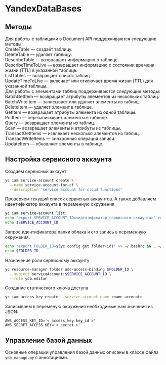 # YandexDataBases
## Методы
Для работы с таблицами в Document API поддерживаются следующие методы:  
CreateTable — создаёт таблицу.  
DeleteTable — удаляет таблицу.  
DescribeTable — возвращает информацию о таблице.  
DescribeTimeToLive — возвращает информацию о состоянии времени жизни (TTL) в указанной таблице.  
ListTables — возвращает список таблиц.  
UpdateTimeToLive — включает или отключает время жизни (TTL) для указанной таблицы.  
Для работы с элементами таблиц поддерживаются следующие методы:  
BatchGetItem — возвращает атрибуты элементов из нескольких таблиц.  
BatchWriteItem — записывает или удаляет элементы из таблиц.  
DeleteItem — удаляет элемент в таблице.  
GetItem — возвращает атрибуты элемента из одной таблицы.  
PutItem — перезаписывает элементы в таблице.  
Query — возвращает элементы из таблиц.  
Scan — возвращает элементы и атрибуты из таблицы.  
TransactGetItems — извлекает несколько элементов из таблиц.  
TransactWriteItems — синхронная операция записи.  
UpdateItem — обновляет элементы в таблице.  
## Настройка сервисного аккаунта
Создаём сервисный аккаунт
```bash
yc iam service-account create \
  --name service-account-for-cf \
  --description "service account for cloud functions"
```
Проверяем текущий список сервисных аккаунтов. А также добавляем идентификатор аккаунта в переменную окружения.
```bash
yc iam service-account list
echo "export SERVICE_ACCOUNT_ID=<идентификатор_сервисного_аккаунта>" >> ~/.bashrc && . ~/.bashrc
echo $SERVICE_ACCOUNT_ID 
```
Запрос идентификатора папки облака и его запись в переменную окружения.
```bash
echo "export FOLDER_ID=$(yc config get folder-id)" >> ~/.bashrc && . ~/.bashrc 
echo $FOLDER_ID
```
Назначение роли сервисному аккаунту
```bash
yc resource-manager folder add-access-binding $FOLDER_ID \
  --subject serviceAccount:$SERVICE_ACCOUNT_ID \
  --role ydb.editor 
```
Создание статического ключа доступа
```bash
yc iam access-key create --service-account-name <name_account>
```
Записываем в переменую окружения необходимые нам значения из JSON:
```env
AWS_ACCESS_KEY_ID='< access_key.key_id >'
AWS_SECRET_ACCESS_KEY='< secret >'
```
## Управление базой данных
Основные операции управления базой данных описаны в классе файла `ydb_manage.py` с аннотациями.
